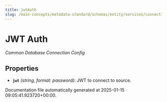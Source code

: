```yaml
---
title: jwtAuth
slug: /main-concepts/metadata-standard/schemas/entity/services/connections/database/common/jwtauth
---
```


# JWT Auth

*Common Database Connection Config*

## Properties

- **`jwt`** *(string, format: password)*: JWT to connect to source.


Documentation file automatically generated at 2025-01-15 09:05:41.923720+00:00.
